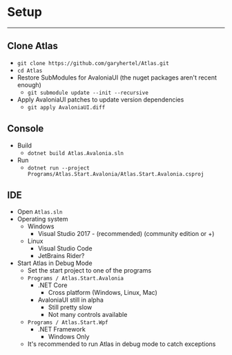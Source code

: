 

# Setup
---
## Clone Atlas
- `git clone https://github.com/garyhertel/Atlas.git`
- `cd Atlas`
- Restore SubModules for AvaloniaUI (the nuget packages aren't recent enough)
  - `git submodule update --init --recursive`
- Apply AvaloniaUI patches to update version dependencies
  - `git apply AvaloniaUI.diff`
## Console
- Build
  - `dotnet build Atlas.Avalonia.sln`
- Run
  - `dotnet run --project Programs/Atlas.Start.Avalonia/Atlas.Start.Avalonia.csproj`
## IDE
- Open `Atlas.sln`
- Operating system
  - Windows
    - Visual Studio 2017 - (recommended) (community edition or +)
  - Linux
      - Visual Studio Code
      - JetBrains Rider?
- Start Atlas in Debug Mode
  - Set the start project to one of the programs
  - `Programs / Atlas.Start.Avalonia`
    - .NET Core
      - Cross platform (Windows, Linux, Mac)
    - AvaloniaUI still in alpha
      - Still pretty slow
      - Not many controls available
  - `Programs / Atlas.Start.Wpf`
    - .NET Framework
      - Windows Only
  - It's recommended to run Atlas in debug mode to catch exceptions
    
